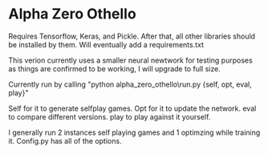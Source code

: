 # Alpha Zero Othello

Requires Tensorflow, Keras, and Pickle. After that, all other libraries should be installed by them.
Will eventually add a requirements.txt

This verion currently uses a smaller neural newtwork for testing purposes as things are confirmed
to be working, I will upgrade to full size.

Currently run by calling "python alpha_zero_othello\run.py {self, opt, eval, play}"

Self for it to generate selfplay games.
Opt for it to update the network.
eval to compare different versions.
play to play against it yourself.

I generally run 2 instances self playing games and 1 optimzing while training it.
Config.py has all of the options. 